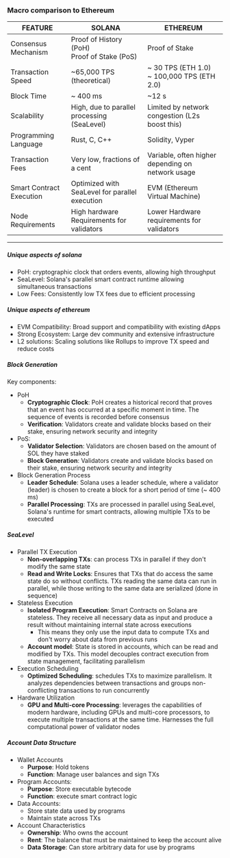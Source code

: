 ### Macro comparison to Ethereum

| FEATURE                  | SOLANA                                         | ETHEREUM                                          |
| ------------------------ | ---------------------------------------------- | ------------------------------------------------- |
| Consensus<br>Mechanism   | Proof of History (PoH)<br>Proof of Stake (PoS) | Proof of Stake                                    |
| Transaction Speed        | ~65,000 TPS (theoretical)                      | ~ 30 TPS (ETH 1.0)<br>~ 100,000 TPS (ETH 2.0)     |
| Block Time               | ~ 400 ms                                       | ~12 s                                             |
| Scalability              | High, due to parallel processing (SeaLevel)    | Limited by network congestion (L2s boost this)    |
| Programming Language     | Rust, C, C++                                   | Solidity, Vyper                                   |
| Transaction Fees         | Very low, fractions of a cent                  | Variable, often higher depending on network usage |
| Smart Contract Execution | Optimized with SeaLevel for parallel execution | EVM (Ethereum Virtual Machine)                    |
| Node Requirements        | High hardware Requirements for validators      | Lower Hardware requirements for validators        |

-----------------------------------------------------------

##### Unique aspects of solana
- PoH: cryptographic clock that orders events, allowing high throughput
- SeaLevel: Solana's parallel smart contract runtime allowing simultaneous transactions
- Low Fees: Consistently low TX fees due to efficient processing

##### Unique aspects of ethereum
- EVM Compatibility: Broad support and compatibility with existing dApps
- Strong Ecosystem: Large dev community and extensive infrastructure
- L2 solutions: Scaling solutions like Rollups to improve TX speed and reduce costs

##### Block Generation
Key components:
- PoH
	- **Cryptographic Clock**: PoH creates a historical record that proves that an event has occurred at a specific moment in time. The sequence of events is recorded before consensus
	- **Verification**: Validators create and validate blocks based on their stake, ensuring network security and integrity 
- PoS:
	- **Validator Selection**: Validators are chosen based on the amount of SOL they have staked
	- **Block Generation**: Validators create and validate blocks based on their stake, ensuring network security and integrity
- Block Generation Process
	- **Leader Schedule**: Solana uses a leader schedule, where a validator (leader) is chosen to create a block for a short period of time (~ 400 ms)
	- **Parallel Processing**: TXs are processed in parallel using SeaLevel, Solana's runtime for smart contracts, allowing multiple TXs to be executed

##### SeaLevel
- Parallel TX Execution
	- **Non-overlapping TXs**: can process TXs in parallel if they don't modify the same state
	- **Read and Write Locks**: Ensures that TXs that do access the same state do so without conflicts. TXs reading the same data can run in parallel, while those writing to the same data are serialized (done in sequence)
- Stateless Execution
	- **Isolated Program Execution**: Smart Contracts on Solana are stateless. They receive all necessary data as input and produce a result without maintaining internal state across executions
		- This means they only use the input data to compute TXs and don't worry about data from previous runs
	- **Account model**: State is stored in accounts, which can be read and modified by TXs. This model decouples contract execution from state management, facilitating parallelism
- Execution Scheduling
	- **Optimized Scheduling**: schedules TXs to maximize parallelism. It analyzes dependencies between transactions and groups non-conflicting transactions to run concurrently
- Hardware Utilization
	- **GPU and Multi-core Processing**: leverages the capabilities of modern hardware, including GPUs and multi-core processors, to execute multiple transactions at the same time. Harnesses the full computational power of validator nodes

##### Account Data Structure
- Wallet Accounts
	- **Purpose**: Hold tokens
	- **Function**: Manage user balances and sign TXs
- Program Accounts:
	- **Purpose**: Store executable bytecode 
	- **Function**: execute smart contract logic
- Data Accounts:
	- Store state data used by programs
	- Maintain state across TXs
- Account Characteristics
	- **Ownership**: Who owns the account
	- **Rent**: The balance that must be maintained to keep the account alive
	- **Data Storage**: Can store arbitrary data for use by programs
